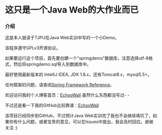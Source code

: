 # 这只是一个Java Web的大作业而已

### 介绍

这是本人就读于TJPU在Java Web实训中写的一个小Demo。

该程序遵守GPLv3开源协议。

如果要运行这个项目，首先要创建一个"springdemo"数据库，注意选择utf-8格式，然后将springdemo.sql导入到数据库中。

最好使用最新版本的 IntelliJ IDEA, JDK 1.8.x，还有Tomcat8.x，mysql5.5+。

任何框架的问题，请查阅[Spring Framework Reference](http://docs.spring.io/spring/docs/4.3.0.BUILD-SNAPSHOT/spring-framework-reference/htmlsingle/)。

欢迎访问我的个人博客首页：[EchooWall](http://ivan.ren)  虽然什么东西都没写过- -

不过还是看一下我的GitHub比较靠谱：[EchooWall](https://github.com/echoowall/)

该项目已经同步到GitHub，不过预计Java Web实训完了我也不会继续填坑了，如果你有什么问题，或者宝贵的意见，可以在Issues中提出，我会及时回应。谢谢关注 :)